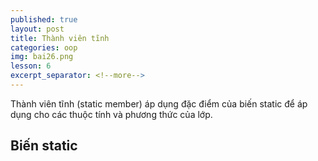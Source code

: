 ```yaml
---
published: true
layout: post
title: Thành viên tĩnh
categories: oop
img: bai26.png
lesson: 6
excerpt_separator: <!--more-->
---
```

Thành viên tĩnh (static member) áp dụng đặc điểm của biến static để áp dụng cho các thuộc tính và phương thức của lớp.
## Biến static

